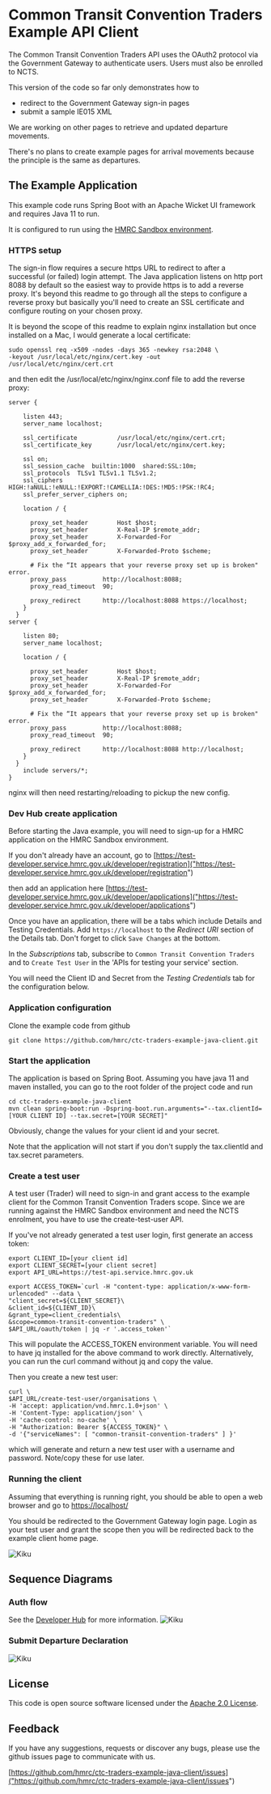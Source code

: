 # Common Transit Convention Traders Example API Client

The Common Transit Convention Traders API uses the OAuth2 protocol via the Government Gateway to authenticate users.  Users must also be enrolled to NCTS.

This version of the code so far only demonstrates how to
- redirect to the Government Gateway sign-in pages
- submit a sample IE015 XML

We are working on other pages to retrieve and updated departure movements.

There's no plans to create example pages for arrival movements because the principle is the same as departures.

## The Example Application

This example code runs Spring Boot with an Apache Wicket UI framework and requires Java 11 to run.  

It is configured to run using the [HMRC Sandbox environment](https://developer.service.hmrc.gov.uk/api-documentation/docs/testing).

### HTTPS setup
The sign-in flow requires a secure https URL to redirect to after a successful (or failed) login attempt.  The Java application listens on http port 8088 by default so the easiest way to provide https is to add a reverse proxy.  It's beyond this readme to go through all the steps to configure a reverse proxy but basically you'll need to create an SSL certificate and configure routing on your chosen proxy.

It is beyond the scope of this readme to explain nginx installation but once installed on a Mac, I would generate a local certificate:

```
sudo openssl req -x509 -nodes -days 365 -newkey rsa:2048 \
-keyout /usr/local/etc/nginx/cert.key -out /usr/local/etc/nginx/cert.crt
```

and then edit the /usr/local/etc/nginx/nginx.conf file to add the reverse proxy:

	server {

	    listen 443;
	    server_name localhost;
	
	    ssl_certificate           /usr/local/etc/nginx/cert.crt;
	    ssl_certificate_key       /usr/local/etc/nginx/cert.key;
	
	    ssl on;
	    ssl_session_cache  builtin:1000  shared:SSL:10m;
	    ssl_protocols  TLSv1 TLSv1.1 TLSv1.2;
	    ssl_ciphers HIGH:!aNULL:!eNULL:!EXPORT:!CAMELLIA:!DES:!MD5:!PSK:!RC4;
	    ssl_prefer_server_ciphers on;
	
	    location / {
	
	      proxy_set_header        Host $host;
	      proxy_set_header        X-Real-IP $remote_addr;
	      proxy_set_header        X-Forwarded-For $proxy_add_x_forwarded_for;
	      proxy_set_header        X-Forwarded-Proto $scheme;
	
	      # Fix the “It appears that your reverse proxy set up is broken" error.
	      proxy_pass          http://localhost:8088;
	      proxy_read_timeout  90;
	
	      proxy_redirect      http://localhost:8088 https://localhost;
	    }
	  }
	server {
	
	    listen 80;
	    server_name localhost;
	
	    location / {
	
	      proxy_set_header        Host $host;
	      proxy_set_header        X-Real-IP $remote_addr;
	      proxy_set_header        X-Forwarded-For $proxy_add_x_forwarded_for;
	      proxy_set_header        X-Forwarded-Proto $scheme;
	
	      # Fix the “It appears that your reverse proxy set up is broken" error.
	      proxy_pass          http://localhost:8088;
	      proxy_read_timeout  90;
	
	      proxy_redirect      http://localhost:8088 http://localhost;
	    }
	  }
	    include servers/*;
	}

nginx will then need restarting/reloading to pickup the new config.

### Dev Hub create application
Before starting the Java example, you will need to sign-up for a HMRC application on the HMRC Sandbox environment.

If you don't already have an account, go to [https://test-developer.service.hmrc.gov.uk/developer/registration]("https://test-developer.service.hmrc.gov.uk/developer/registration")

then add an application here [https://test-developer.service.hmrc.gov.uk/developer/applications]("https://test-developer.service.hmrc.gov.uk/developer/applications")


Once you have an application, there will be a tabs which include Details and Testing Credentials.  Add `https://localhost` to the *Redirect URI* section of the Details tab.  Don't forget to click `Save Changes` at the bottom.

In the *Subscriptions* tab, subscribe to `Common Transit Convention Traders` and to `Create Test User` in the 'APIs for testing your service' section.

You will need the Client ID and Secret from the *Testing Credentials* tab for the configuration below.

### Application configuration
Clone the example code from github

```
git clone https://github.com/hmrc/ctc-traders-example-java-client.git
```

### Start the application
The application is based on Spring Boot.  Assuming you have java 11 and maven installed, you can go to the root folder of the project code and run

```
cd ctc-traders-example-java-client
mvn clean spring-boot:run -Dspring-boot.run.arguments="--tax.clientId=[YOUR CLIENT ID] --tax.secret=[YOUR SECRET]"
```

Obviously, change the values for your client id and your secret.

Note that the application will not start if you don't supply the tax.clientId and tax.secret parameters.

### Create a test user

A test user (Trader) will need to sign-in and grant access to the example client for the Common Transit Convention Traders scope.  Since we are running against the HMRC Sandbox environment and need the NCTS enrolment, you have to use the create-test-user API.

If you've not already generated a test user login, first generate an access token:

```
export CLIENT_ID=[your client id]
export CLIENT_SECRET=[your client secret]
export API_URL=https://test-api.service.hmrc.gov.uk

export ACCESS_TOKEN=`curl -H "content-type: application/x-www-form-urlencoded" --data \
"client_secret=${CLIENT_SECRET}\
&client_id=${CLIENT_ID}\
&grant_type=client_credentials\
&scope=common-transit-convention-traders" \
$API_URL/oauth/token | jq -r '.access_token'`
```

This will populate the ACCESS_TOKEN environment variable.  You will need to have jq installed for the above command to work directly.  Alternatively, you can run the curl command without jq and copy the value.

Then you create a new test user:

```
curl \
$API_URL/create-test-user/organisations \
-H 'accept: application/vnd.hmrc.1.0+json' \
-H 'Content-Type: application/json' \
-H 'cache-control: no-cache' \
-H "Authorization: Bearer ${ACCESS_TOKEN}" \
-d '{"serviceNames": [ "common-transit-convention-traders" ] }'
```

which will generate and return a new test user with a username and password.  Note/copy these for use later.

### Running the client

Assuming that everything is running right, you should be able to open a web browser and go to [https://localhost/]("https://localhost/")


You should be redirected to the Government Gateway login page.  Login as your test user and grant the scope then you will be redirected back to the example client home page.

![Kiku](./images/homepage.png)


## Sequence Diagrams

### Auth flow
See the [Developer Hub](https://developer.service.hmrc.gov.uk/api-documentation/docs/authorisation/user-restricted-endpoints) for more information.
![Kiku](./images/auth-flow.png)

### Submit Departure Declaration
![Kiku](./images/submit-departure-declaration.png)

## License

This code is open source software licensed under the [Apache 2.0 License]("http://www.apache.org/licenses/LICENSE-2.0.html").

## Feedback

If you have any suggestions, requests or discover any bugs, please use the github issues page to communicate with us.

[https://github.com/hmrc/ctc-traders-example-java-client/issues]("https://github.com/hmrc/ctc-traders-example-java-client/issues")
